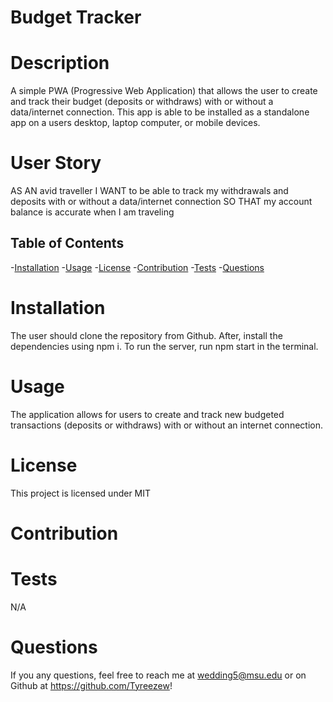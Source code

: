 # Budget Tracker 

# Description
A simple PWA (Progressive Web Application) that allows the user to create and track their budget (deposits or withdraws) with or without a data/internet connection. This app is able to be installed as a standalone app on a users desktop, laptop computer, or mobile devices.

# User Story
AS AN avid traveller
I WANT to be able to track my withdrawals and deposits with or without a data/internet connection
SO THAT my account balance is accurate when I am traveling 

## Table of Contents
-[Installation](#Installation)
-[Usage](#Usage)
-[License](#License)
-[Contribution](#Contribution)
-[Tests](#Tests)
-[Questions](#Questions)

# Installation 
The user should clone the repository from Github. After, install the dependencies using npm i. To run the server, run npm start in the terminal.
# Usage
The application allows for users to create and track new budgeted transactions (deposits or withdraws) with or without an internet connection. 
# License
This project is licensed under MIT

# Contribution

# Tests
N/A
# Questions 
If you any questions, feel free to reach me at wedding5@msu.edu or on Github at https://github.com/Tyreezew!